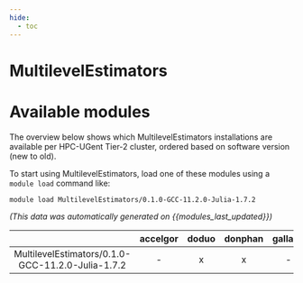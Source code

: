 ```yaml
---
hide:
  - toc
---
```


MultilevelEstimators
====================

# Available modules


The overview below shows which MultilevelEstimators installations are available per HPC-UGent Tier-2 cluster, ordered based on software version (new to old).

To start using MultilevelEstimators, load one of these modules using a `module load` command like:

```shell
module load MultilevelEstimators/0.1.0-GCC-11.2.0-Julia-1.7.2
```

*(This data was automatically generated on {{modules_last_updated}})*  

| |accelgor|doduo|donphan|gallade|joltik|shinx|skitty|
| :---: | :---: | :---: | :---: | :---: | :---: | :---: | :---: |
|MultilevelEstimators/0.1.0-GCC-11.2.0-Julia-1.7.2|-|x|x|-|-|-|-|
